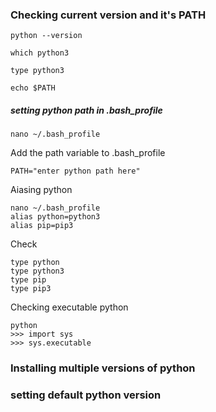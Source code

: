 
### Checking current version and it's PATH
```console
python --version
```
```console
which python3
```

```console
type python3
```

```console
echo $PATH
```
##### setting python path in .bash_profile
```console
nano ~/.bash_profile
```
Add the path variable to .bash_profile
```console
PATH="enter python path here"
```

Aiasing python
```console
nano ~/.bash_profile
alias python=python3
alias pip=pip3
```

Check
```console
type python
type python3
type pip
type pip3
```

Checking executable python
```console
python 
>>> import sys
>>> sys.executable
```


### Installing multiple versions of python



### setting default python version
